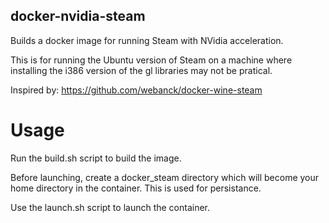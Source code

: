 ## docker-nvidia-steam

Builds a docker image for running Steam with NVidia acceleration.

This is for running the Ubuntu version of Steam on a machine where installing the i386 version of the gl libraries may not be pratical.

Inspired by:
  https://github.com/webanck/docker-wine-steam
  

# Usage

Run the build.sh script to build the image.

Before launching, create a docker_steam directory which will become your home directory in the container. This is used for persistance.

Use the launch.sh script to launch the container.

